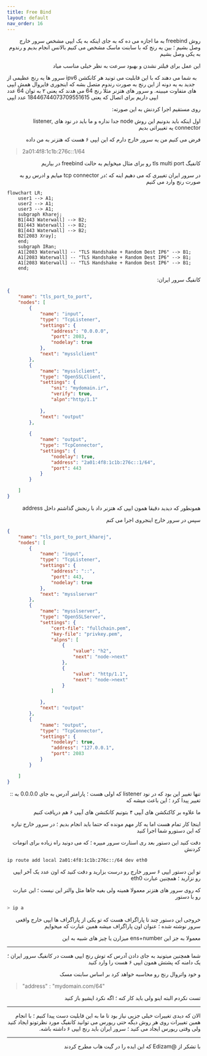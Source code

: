 ```yaml
---
title: Free Bind
layout: default
nav_order: 16
---
```


<p dir="rtl">
روش freebind به ما اجازه می ده که به جای اینکه به یک ایپی مشخص سرور خارج وصل بشیم ؛ بین یه رنج که با سابنت ماسک مشخص می کنیم بالانس انجام بدیم و رندوم به یکی وصل بشیم
</p>


<p dir="rtl">
این عمل برای فیلتر نشدن و بهبود سرعت به نظر خیلی مناسب میاد
</p>

<p dir="rtl">

سرور ها یه رنج عظیمی از ipv6 به شما می دهند که با این قابلیت می تونید هر کانکشن جدید به یه دونه از این رنج به صورت رندوم متصل بشه که اینجوری فایروال همش ایپی های متفاوت میبینه. و سرور های هتزنر مثلا رنج 64 می هدند که یعنی ۲ به توان 64 عدد ایپی داریم برای اتصال که یعنی 18446744073709551615 عدد ایپی 

</p>


<p dir="rtl">
روی مستقیم اجرا کردنش به این صورته:
</p>


<p dir="rtl">
اول اینکه باید بدونیم این روش node جدا نداره و ما باید در نود های listener, connector یه تغییراتی بدیم
</p>

<p dir="rtl">
فرض می کنیم من یه سرور خارج دارم که این ایپی ۶ هست که هتزنر به من داده
</p>


> 2a01:4f8:1c1b:276c::1/64 


<p dir="rtl">
کانفیگ tls multi port رو برای مثال میخوایم به حالت freebind در بیاریم
</p>

<p dir="rtl">
در سرور ایران تغییری که می دهیم اینه که ؛‌در tcp connector میایم و ادرس رو به صورت رنج وارد می کنیم 
</p>

```mermaid
flowchart LR;
    user1 --> A1;
    user2 --> A1;
    user3 --> A1;
    subgraph Kharej;
    B1[443 Waterwall] --> B2;
    B1[443 Waterwall] --> B2;
    B1[443 Waterwall] --> B2;
    B2[2083 Xray];
    end;
    subgraph IRan;
    A1[2083 Waterwall] -- "TLS Handshake + Random Dest IP6" --> B1;
    A1[2083 Waterwall] -- "TLS Handshake + Random Dest IP6" --> B1;
    A1[2083 Waterwall] -- "TLS Handshake + Random Dest IP6" --> B1;
    end;
```



<p dir="rtl">
کانفیگ سرور ایران:
</p>



```json
{
    "name": "tls_port_to_port",
    "nodes": [
        {
            "name": "input",
            "type": "TcpListener",
            "settings": {
                "address": "0.0.0.0",
                "port": 2083,
                "nodelay": true
            },
            "next": "mysslclient"
        },
        {
            "name": "mysslclient",
            "type": "OpenSSLClient",
            "settings": {
                "sni": "mydomain.ir",
                "verify": true,
                "alpn":"http/1.1"
            
            },
            "next": "output"
        },
        
        {
            "name": "output",
            "type": "TcpConnector",
            "settings": {
                "nodelay": true,
                "address": "2a01:4f8:1c1b:276c::1/64",
                "port": 443
            }
        }

    ]
}
```

<p dir="rtl">
همونطور که دیدید دقیقا همون ایپی که هتزنر داد با رنجش گذاشتم داخل address
</p>

<p dir="rtl">
سپس در سرور خارج اینجروی اجرا می کنم
</p>



```json
{
    "name": "tls_port_to_port_kharej",
    "nodes": [
        {
            "name": "input",
            "type": "TcpListener",
            "settings": {
                "address": "::",
                "port": 443,
                "nodelay": true
            },
            "next": "mysslserver"
        },
        {
            "name": "mysslserver",
            "type": "OpenSSLServer",
            "settings": {
                "cert-file": "fullchain.pem",
                "key-file": "privkey.pem",
                "alpns": [
                    {
                        "value": "h2",
                        "next": "node->next"
                    },
                    {
                        "value": "http/1.1",
                        "next": "node->next"
                    }
                ]

            },
            "next": "output"  
        },
        {
            "name": "output",
            "type": "TcpConnector",
            "settings": {
                "nodelay": true,
                "address": "127.0.0.1",
                "port": 2083
            }
        }

    ]
}
```
<p dir="rtl">
تنها تغییر این بود که در نود listener که اولی هست ؛ پارامتر آدرس به جای 0.0.0.0 به :: تغییر پیدا کرد ؛ این باعث میشه که 
</p>

<p dir="rtl">
ما علاوه بر کاکنکشن های آیپی ۴ بتونیم کانکنشن های آیپی ۶ هم دریافت کنیم 
</p>


<p dir="rtl">
اینجا کار تمام هست اما یه کار مهم مونده که حتما باید انجام بدیم ؛ در سرور خارج نیازه که این دستورو شما اجرا کنید
</p>

<p dir="rtl">
دقت کنید این دستور بعد ری استارت سرور میپره ؛ که می دونید راه زیاده برای اتومات کردنش 
</p>

``` bash
ip route add local 2a01:4f8:1c1b:276c::/64 dev eth0
```

<p dir="rtl">
تو این دستور ایپی ۶ سرور خارج رو درست بزارید و دقت کنید که اون عدد یک آخر ایپی رو نزارید ؛ همچنین عبارت eth0 
</p>

<p dir="rtl">
که روی سرور های هتزنر معمولا همینه ولی بغیه جاها مثل والتر این نیست ؛ این عبارت رو با دستور
</p>


``` bash
> ip a
```

<p dir="rtl">
خروجی این دستور چند تا پاراگراف هست که تو یکی از پاراگراف ها ایپی خارج واقعی سرور نوشته شده ؛ عنوان اون پاراگراف میشه 
همین عبارت که میخوایم
</p>

<p dir="rtl">
معمولا به جز این ens+number میزارن یا چیز های شبیه به این
</p>



* * *
<p dir="rtl">
شما همچنین میتونید به جای دادن آدرس که توش رنج ایپی هست در کانفیگ سرور ایران ؛ یک دامنه که پشتش همون ایپی ۶ هست را وارد کنید
</p>

<p dir="rtl">
و خود واتروال رنج رو محاسبه خواهد کرد بر اساس سابنت مسک
</p>

> "address" : "mydomain.com/64"

<p dir="rtl">
تست نکردم البته اینو ولی باید کار کنه ؛ اگه نکرد ایشیو باز کنید
</p>

* * *

<p dir="rtl">
الان که دیدی تغییرات خیلی جزیی نیاز بود تا ما به این قابلیت دست پیدا کنیم ؛ با انجام همین تغییرات روی هر روش دیگه حتی ریورس می توانید کانفیگ مورد نظرتونو ایجاد کنید ولی وقتی ریورس ایجاد می کنید ؛ سرور ایران باید رنج ایپی ۶ داشته باشه.
</p>


* * *



<p dir="rtl">
با تشکر از @Edizam که این ایده را در گیت هاب مطرح کردند
</p>

